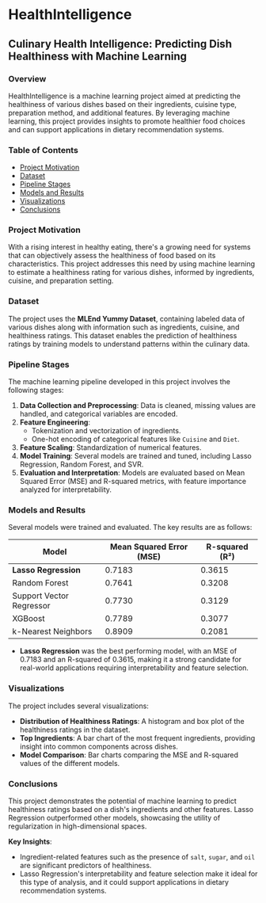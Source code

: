 # HealthIntelligence

## Culinary Health Intelligence: Predicting Dish Healthiness with Machine Learning

### Overview
HealthIntelligence is a machine learning project aimed at predicting the healthiness of various dishes based on their ingredients, cuisine type, preparation method, and additional features. By leveraging machine learning, this project provides insights to promote healthier food choices and can support applications in dietary recommendation systems.

### Table of Contents
- [Project Motivation](#project-motivation)
- [Dataset](#dataset)
- [Pipeline Stages](#pipeline-stages)
- [Models and Results](#models-and-results)
- [Visualizations](#visualizations)
- [Conclusions](#conclusions)

### Project Motivation
With a rising interest in healthy eating, there's a growing need for systems that can objectively assess the healthiness of food based on its characteristics. This project addresses this need by using machine learning to estimate a healthiness rating for various dishes, informed by ingredients, cuisine, and preparation setting.

### Dataset
The project uses the **MLEnd Yummy Dataset**, containing labeled data of various dishes along with information such as ingredients, cuisine, and healthiness ratings. This dataset enables the prediction of healthiness ratings by training models to understand patterns within the culinary data.

### Pipeline Stages
The machine learning pipeline developed in this project involves the following stages:

1. **Data Collection and Preprocessing**: Data is cleaned, missing values are handled, and categorical variables are encoded.
2. **Feature Engineering**:
   - Tokenization and vectorization of ingredients.
   - One-hot encoding of categorical features like `Cuisine` and `Diet`.
3. **Feature Scaling**: Standardization of numerical features.
4. **Model Training**: Several models are trained and tuned, including Lasso Regression, Random Forest, and SVR.
5. **Evaluation and Interpretation**: Models are evaluated based on Mean Squared Error (MSE) and R-squared metrics, with feature importance analyzed for interpretability.

### Models and Results
Several models were trained and evaluated. The key results are as follows:

| Model                     | Mean Squared Error (MSE) | R-squared (R²) |
|---------------------------|--------------------------|----------------|
| **Lasso Regression**      | 0.7183                   | 0.3615         |
| Random Forest             | 0.7641                   | 0.3208         |
| Support Vector Regressor  | 0.7730                   | 0.3129         |
| XGBoost                   | 0.7789                   | 0.3077         |
| k-Nearest Neighbors       | 0.8909                   | 0.2081         |

- **Lasso Regression** was the best performing model, with an MSE of 0.7183 and an R-squared of 0.3615, making it a strong candidate for real-world applications requiring interpretability and feature selection.

### Visualizations
The project includes several visualizations:
- **Distribution of Healthiness Ratings**: A histogram and box plot of the healthiness ratings in the dataset.
- **Top Ingredients**: A bar chart of the most frequent ingredients, providing insight into common components across dishes.
- **Model Comparison**: Bar charts comparing the MSE and R-squared values of the different models.

### Conclusions
This project demonstrates the potential of machine learning to predict healthiness ratings based on a dish's ingredients and other features. Lasso Regression outperformed other models, showcasing the utility of regularization in high-dimensional spaces.

**Key Insights**:
- Ingredient-related features such as the presence of `salt`, `sugar`, and `oil` are significant predictors of healthiness.
- Lasso Regression's interpretability and feature selection make it ideal for this type of analysis, and it could support applications in dietary recommendation systems.
